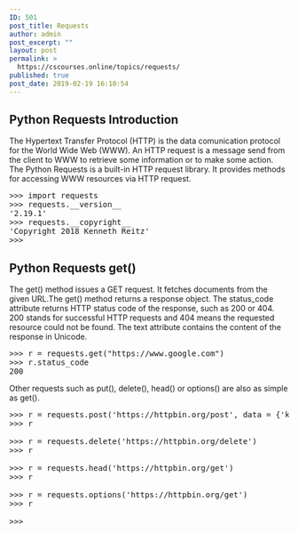 ```yaml
---
ID: 501
post_title: Requests
author: admin
post_excerpt: ""
layout: post
permalink: >
  https://cscourses.online/topics/requests/
published: true
post_date: 2019-02-19 16:10:54
---
```

<!-- wp:heading -->
<h2>Python Requests Introduction</h2>
<!-- /wp:heading -->

<!-- wp:paragraph -->
<p>The Hypertext Transfer Protocol (HTTP) is the data comunication protocol for the World Wide Web (WWW). An HTTP request is a message send from the client to WWW to retrieve some information or to make some action. The Python Requests is a built-in HTTP request library. It provides methods for accessing WWW resources via HTTP request. </p>
<!-- /wp:paragraph -->

<!-- wp:preformatted -->
<pre class="wp-block-preformatted">&gt;&gt;&gt; import requests
&gt;&gt;&gt; requests.__version__
'2.19.1'
&gt;&gt;&gt; requests.__copyright__
'Copyright 2018 Kenneth Reitz'
&gt;&gt;&gt;
</pre>
<!-- /wp:preformatted -->

<!-- wp:heading -->
<h2>Python Requests get()</h2>
<!-- /wp:heading -->

<!-- wp:paragraph -->
<p>The get() method issues a GET request. It fetches documents from the given URL.The get() method returns a response object. The status_code attribute returns HTTP status code of the response, such as 200 or 404. 200 stands for successful HTTP requests and 404 means the requested resource could not be found. The text attribute contains the content of the response in Unicode.</p>
<!-- /wp:paragraph -->

<!-- wp:preformatted -->
<pre class="wp-block-preformatted">&gt;&gt;&gt; r = requests.get("https://www.google.com")
&gt;&gt;&gt; r.status_code
200
</pre>
<!-- /wp:preformatted -->

<!-- wp:paragraph -->
<p>Other requests such as put(), delete(), head() or options() are also as simple as get().</p>
<!-- /wp:paragraph -->

<!-- wp:preformatted -->
<pre class="wp-block-preformatted">&gt;&gt;&gt; r = requests.post('https://httpbin.org/post', data = {'key':'value'})
&gt;&gt;&gt; r

&gt;&gt;&gt; r = requests.delete('https://httpbin.org/delete')
&gt;&gt;&gt; r

&gt;&gt;&gt; r = requests.head('https://httpbin.org/get')
&gt;&gt;&gt; r

&gt;&gt;&gt; r = requests.options('https://httpbin.org/get')
&gt;&gt;&gt; r

&gt;&gt;&gt;
</pre>
<!-- /wp:preformatted -->